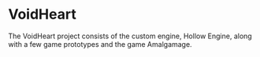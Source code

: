 # VoidHeart
The VoidHeart project consists of the custom engine, Hollow Engine, along with a few game prototypes and the game Amalgamage.

